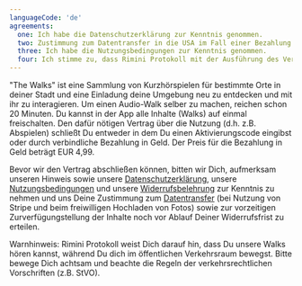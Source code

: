 ```yaml
---
languageCode: 'de'
agreements:
  one: Ich habe die Datenschutzerklärung zur Kenntnis genommen.
  two: Zustimmung zum Datentransfer in die USA im Fall einer Bezahlung über Stripe oder im Fall eines freiwilligen Foto-Uploads mit Geo-Standort.
  three: Ich habe die Nutzungsbedingungen zur Kenntnis genommen.
  four: Ich stimme zu, dass Rimini Protokoll mit der Ausführung des Vertrages vor Ablauf meiner Widerrufsfrist beginnen darf und dass ich Kenntnis darüber habe, dass ich durch diese Zustimmung mit Beginn der Ausführung des Vertrages (Beginn der Nutzung der Walks) mein Widerrufsrecht verliere. Die Widerrufsbelehrung und das Muster-Widerrufsformular habe ich zur Kenntnis genommen.
---
```

"The Walks" ist eine Sammlung von Kurzhörspielen für bestimmte Orte in deiner Stadt und eine Einladung deine Umgebung neu zu entdecken und mit ihr zu interagieren. Um einen Audio-Walk selber zu machen, reichen schon 20 Minuten. Du kannst in der App alle Inhalte (Walks) auf einmal freischalten. Den dafür nötigen Vertrag über die Nutzung (d.h. z.B. Abspielen) schließt Du entweder in dem Du einen Aktivierungscode eingibst oder durch verbindliche Bezahlung in Geld. Der Preis für die Bezahlung in Geld beträgt EUR 4,99.

Bevor wir den Vertrag abschließen können, bitten wir Dich, aufmerksam unseren Hinweis sowie unsere [Datenschutzerklärung](), unsere [Nutzungsbedingungen]() und unsere [Widerrufsbelehrung]() zur Kenntnis zu nehmen und uns Deine Zustimmung zum [Datentransfer]() (bei Nutzung von Stripe und beim freiwilligen Hochladen von Fotos) sowie zur vorzeitigen Zurverfügungstellung der Inhalte noch vor Ablauf Deiner Widerrufsfrist zu erteilen.

Warnhinweis: Rimini Protokoll weist Dich darauf hin, dass Du unsere Walks hören kannst, während Du dich im öffentlichen Verkehrsraum bewegst. Bitte bewege Dich achtsam und beachte die Regeln der verkehrsrechtlichen Vorschriften (z.B. StVO).
